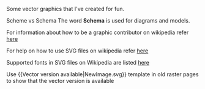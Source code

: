 Some vector graphics that I've created for fun.

Scheme vs Schema
The word **Schema** is used for diagrams and models.

For information about how to be a graphic contributor on wikipedia refer [here](https://en.wikipedia.org/wiki/Wikipedia:Graphics_Lab)

For help on how to use SVG files on wikipedia refer [here](https://commons.wikimedia.org/wiki/Help:SVG)

Supported fonts in SVG files on Wikipedia are listed [here](https://meta.wikimedia.org/wiki/SVG_fonts)

Use {{Vector version available|NewImage.svg}} template in old raster pages to show that the vector version is available
